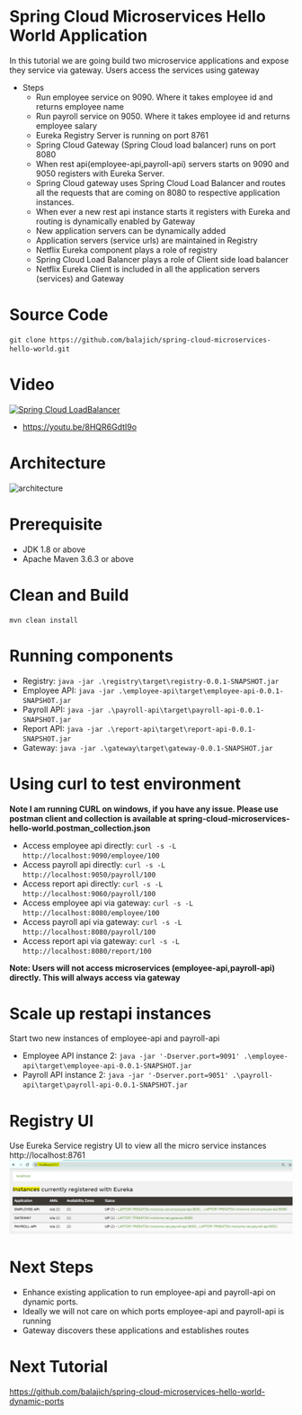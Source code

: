 # Spring Cloud Microservices Hello World Application
In this tutorial we are going build two microservice applications  and expose they service via gateway. Users access the services using gateway

- Steps
    - Run employee service on 9090. Where it takes employee id and returns employee name
    - Run payroll service on 9050. Where it takes employee id and returns employee salary
    - Eureka Registry Server is running on port 8761
    - Spring Cloud Gateway (Spring Cloud load balancer) runs on port 8080
    - When rest api(employee-api,payroll-api) servers starts on 9090 and 9050 registers with Eureka Server.
    - Spring Cloud gateway uses Spring Cloud Load Balancer and routes all the requests that are coming on 8080 to respective application instances.
    - When ever a new rest api instance starts it registers with Eureka and routing is dynamically enabled by Gateway 
    - New application servers can be dynamically added
    - Application servers (service urls) are maintained in Registry
    - Netflix Eureka component plays a role of registry
    - Spring Cloud Load Balancer plays a role of Client side load balancer
    - Netflix Eureka Client is included in all the application servers (services)  and Gateway
# Source Code 
    git clone https://github.com/balajich/spring-cloud-microservices-hello-world.git
# Video
[![Spring Cloud LoadBalancer](https://img.youtube.com/vi/8HQR6GdtI9o/0.jpg)](https://www.youtube.com/watch?v=8HQR6GdtI9o)
- https://youtu.be/8HQR6GdtI9o
# Architecture
![architecture](architecture.png "architecture")
# Prerequisite
- JDK 1.8 or above
- Apache Maven 3.6.3 or above
# Clean and Build
    mvn clean install
# Running components
- Registry: ``` java -jar .\registry\target\registry-0.0.1-SNAPSHOT.jar ```
- Employee API: ``` java -jar .\employee-api\target\employee-api-0.0.1-SNAPSHOT.jar ```
- Payroll API: ``` java -jar .\payroll-api\target\payroll-api-0.0.1-SNAPSHOT.jar ```
- Report API: ``` java -jar .\report-api\target\report-api-0.0.1-SNAPSHOT.jar ```
- Gateway: ```java -jar .\gateway\target\gateway-0.0.1-SNAPSHOT.jar ``` 

# Using curl to test environment
**Note I am running CURL on windows, if you have any issue. Please use postman client and collection is available 
at spring-cloud-microservices-hello-world.postman_collection.json**
- Access employee api directly: ``` curl -s -L  http://localhost:9090/employee/100 ```
- Access payroll api directly: ``` curl -s -L  http://localhost:9050/payroll/100 ```
- Access report api directly: ``` curl -s -L  http://localhost:9060/payroll/100 ```
- Access employee api via gateway: ``` curl -s -L  http://localhost:8080/employee/100 ```
- Access payroll api via gateway: ``` curl -s -L  http://localhost:8080/payroll/100 ```
- Access report api via gateway: ``` curl -s -L  http://localhost:8080/report/100 ```

**Note: Users will not access microservices (employee-api,payroll-api) directly. This will always access via gateway**
# Scale up restapi instances
Start two new instances of employee-api and payroll-api
- Employee API instance 2: ``` java -jar '-Dserver.port=9091' .\employee-api\target\employee-api-0.0.1-SNAPSHOT.jar ```
- Payroll API instance 2: ``` java -jar '-Dserver.port=9051' .\payroll-api\target\payroll-api-0.0.1-SNAPSHOT.jar ```
# Registry UI
Use Eureka Service registry UI to view all the micro service instances http://localhost:8761
![EurekaServiceRegistry](EurekaServiceRegistry.PNG "EurekaServiceRegistry")
# Next Steps
- Enhance existing application to run employee-api and payroll-api on dynamic ports.
- Ideally we will not care on which ports employee-api and payroll-api is running
- Gateway discovers these applications and establishes routes
# Next Tutorial
https://github.com/balajich/spring-cloud-microservices-hello-world-dynamic-ports

 
